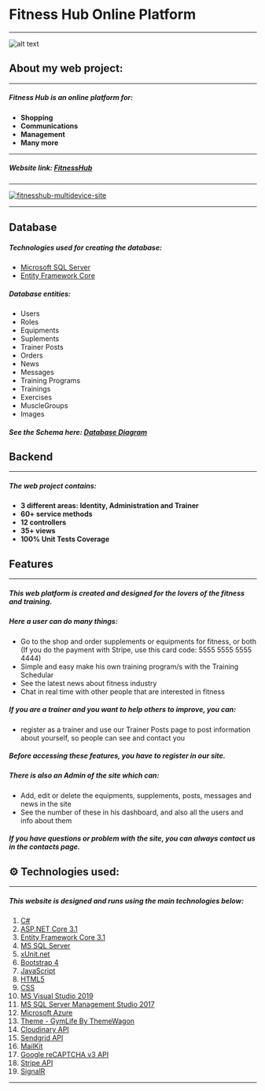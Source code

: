 # Fitness Hub Online Platform
___

![alt text](https://user-images.githubusercontent.com/44994566/102201660-15cf6d80-3ecf-11eb-8d8e-846c131577ed.png)

## About my web project:

___

##### Fitness Hub is an online platform for:
* **Shopping**
* **Communications**
* **Management**
* **Many more**

___

##### Website link: [FitnessHub](https://fitnesshub.azurewebsites.net/)

___


[![fitnesshub-multidevice-site](https://user-images.githubusercontent.com/44994566/102016996-be18f100-3d6c-11eb-85fd-abb4e169179d.jpg)](https://fitnesshub.azurewebsites.net/)

___

## Database

##### Technologies used for creating the database:
* [Microsoft SQL Server](https://www.google.com)
* [Entity Framework Core](https://www.google.com)

##### Database entities:
* Users
* Roles
* Equipments
* Suplements
* Trainer Posts
* Orders
* News
* Messages
* Training Programs
* Trainings
* Exercises
* MuscleGroups
* Images

##### See the Schema here: [Database Diagram](https://user-images.githubusercontent.com/44994566/102174156-7053d400-3ea5-11eb-8afe-f1dc89349ef0.jpg)

## Backend

---

##### The web project contains:
* **3 different areas: Identity, Administration and Trainer**
* **60+ service methods**
* **12 controllers**
* **35+ views**
* **100% Unit Tests Coverage**

## Features

---

##### This web platform is created and designed for the lovers of the fitness and training.

##### Here a user can do many things:
* Go to the shop and order supplements or equipments for fitness, or both (If you do the payment with Stripe, use this card code: 5555 5555 5555 4444)
* Simple and easy make his own training program/s with the Training Schedular
* See the latest news about fitness industry
* Chat in real time with other people that are interested in fitness
 

##### If you are a trainer and you want to help others to improve, you can: 
* register as a trainer and use our Trainer Posts page to post information about yourself, so people can see and contact you

##### Before accessing these features, you have to register in our site.

##### There is also an Admin of the site which can:
* Add, edit or delete the equipments, supplements, posts, messages and news in the site
* See the number of these in his dashboard, and also all the users and info about them

##### If you have questions or problem with the site, you can always contact us in the contacts page.

## <g-emoji class="g-emoji" alias="gear">⚙</g-emoji> Technologies used:

---

##### This website is designed and runs using the main technologies below:
1. [C#](https://en.wikipedia.org/wiki/C_Sharp_(programming_language))
2. [ASP.NET Core 3.1](https://en.wikipedia.org/wiki/ASP.NET_Core)
3. [Entity Framework Core 3.1](https://en.wikipedia.org/wiki/Entity_Framework)
4. [MS SQL Server](https://en.wikipedia.org/wiki/Microsoft_SQL_Server)
5. [xUnit.net](https://xunit.net/)
6. [Bootstrap 4](https://getbootstrap.com/docs/4.0/getting-started/introduction/)
7. [JavaScript](https://en.wikipedia.org/wiki/JavaScript)
8. [HTML5](https://en.wikipedia.org/wiki/HTML)
9. [CSS](https://www.w3schools.com/css/)
10. [MS Visual Studio 2019](https://visualstudio.microsoft.com/vs/)
11. [MS SQL Server Management Studio 2017](https://docs.microsoft.com/en-us/sql/ssms/download-sql-server-management-studio-ssms?view=sql-server-ver15)
12. [Microsoft Azure](https://azure.microsoft.com/en-us/)
13. [Theme - GymLife By ThemeWagon](https://themewagon.com/themes/free-bootstrap-4-html5-gym-website-template-gymlife/)
14. [Cloudinary API](https://cloudinary.com/documentation/image_upload_api_reference)
15. [Sendgrid API](https://sendgrid.com/docs/API_Reference/api_v3.html)
16. [MailKit](https://www.mailkit.com/resources/api/api-introduction)
17. [Google reCAPTCHA v3 API](https://developers.google.com/recaptcha/docs/v3)
18. [Stripe API](https://stripe.com/docs/api)
19. [SignalR](https://docs.microsoft.com/en-us/aspnet/signalr/overview/guide-to-the-api/)

---
